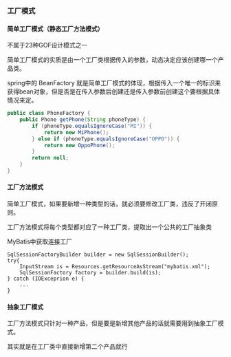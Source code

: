 ### 工厂模式

#### 简单工厂模式（静态工厂方法模式）
不属于23种GOF设计模式之一

简单工厂模式的实质是由一个工厂类根据传入的参数，动态决定应该创建哪一个产品类。

spring中的 BeanFactory 就是简单工厂模式的体现，根据传入一个唯一的标识来获得bean对象，但是否是在传入参数后创建还是传入参数前创建这个要根据具体情况来定。

```java
public class PhoneFactory {
    public Phone getPhone(String phoneType) {
        if (phoneType.equalsIgnoreCase("MI")) {
            return new MiPhone();
        } else if (phoneType.equalsIgnoreCase("OPPO")) {
            return new OppoPhone();
        }
        return null;
    }
}
```

#### 工厂方法模式

简单工厂模式，如果要新增一种类型的话，就必须要修改工厂类，违反了开闭原则。

工厂方法模式将每个类型都对应了一种工厂类，提取出一个公共的工厂抽象类

MyBatis中获取连接工厂

```
SqlSessionFactoryBuilder builder = new SqlSessionBuilder();
try{
    InputStream is = Resources.getResourceAsStream("mybatis.xml");
    SqlSessionFactory factory = builder.build(is);
} catch (IOExceprion e) {
    ...
}
```

#### 抽象工厂模式

工厂方法模式只针对一种产品，但是要是新增其他产品的话就需要用到抽象工厂模式。

其实就是在工厂类中直接新增第二个产品就行